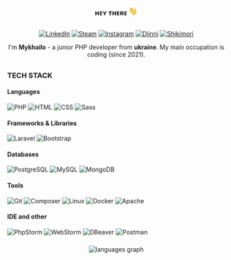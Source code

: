 <h3 align="center">
ʜᴇʏ ᴛʜᴇʀᴇ
<img src="https://raw.githubusercontent.com/danielcshn/danielcshn/master/icons/wave.gif" width="20" height="20">
</h3>

## 
<div align="center">

[![LinkedIn](https://img.shields.io/badge/LinkedIn-0A66C2?style=for-the-badge&logo=linkedin&logoColor=white)](https://www.linkedin.com/in/revenoir/)
[![Steam](https://img.shields.io/badge/Steam-171A21?style=for-the-badge&logo=steam&logoColor=white)](https://steamcommunity.com/id/x_revenoir_x/)
[![Instagram](https://img.shields.io/badge/Instagram-E4405F?style=for-the-badge&logo=instagram&logoColor=white)](https://www.instagram.com/x_revenoir_x/)
[![Djinni](https://img.shields.io/badge/Djinni-0F132A?style=for-the-badge&logoColor=white)](#)
[![Shikimori](https://img.shields.io/badge/Shikimori-1B1F23?style=for-the-badge&logoColor=white)](https://shikimori.one/x_revenoir_x)

</div>

<p align="center">
 I'm <b>Mykhailo</b> - a junior PHP developer from <b>ukraine</b>. My main occupation is coding (since 2021). 
</p>

## 


 <h3>TECH STACK</h3>

<h4>Languages</h4>

![PHP](https://img.shields.io/badge/PHP-777BB4?style=for-the-badge&logo=php&logoColor=white)
![HTML](https://img.shields.io/badge/HTML5-E34F26?style=for-the-badge&logo=html5&logoColor=white)
![CSS](https://img.shields.io/badge/CSS3-1572B6?style=for-the-badge&logo=css3&logoColor=white)
![Sass](https://img.shields.io/badge/Sass-CC6699?style=for-the-badge&logo=sass&logoColor=white)

<h4>Frameworks & Libraries</h4>

![Laravel](https://img.shields.io/badge/Laravel-FF2D20?style=for-the-badge&logo=laravel&logoColor=white)
![Bootstrap](https://img.shields.io/badge/Bootstrap-7952B3?style=for-the-badge&logo=bootstrap&logoColor=white)

<h4>Databases</h4>

![PostgreSQL](https://img.shields.io/badge/PostgreSQL-4169E1?style=for-the-badge&logo=postgresql&logoColor=white)
![MySQL](https://img.shields.io/badge/MySQL-4479A1?style=for-the-badge&logo=mysql&logoColor=white)
![MongoDB](https://img.shields.io/badge/MongoDB-47A248?style=for-the-badge&logo=mongodb&logoColor=white)

<h4>Tools</h4>

![Git](https://img.shields.io/badge/Git-F05032?style=for-the-badge&logo=git&logoColor=white)
![Composer](https://img.shields.io/badge/Composer-885630?style=for-the-badge&logo=composer&logoColor=white)
![Linux](https://img.shields.io/badge/Linux-FCC624?style=for-the-badge&logo=linux&logoColor=black)
![Docker](https://img.shields.io/badge/Docker-2496ED?style=for-the-badge&logo=docker&logoColor=white)
![Apache](https://img.shields.io/badge/Apache-D22128?style=for-the-badge&logo=apache&logoColor=white)

<h4>IDE and other</h4>

![PhpStorm](https://img.shields.io/badge/PhpStorm-000000?style=for-the-badge&logo=phpstorm&logoColor=white)
![WebStorm](https://img.shields.io/badge/WebStorm-000000?style=for-the-badge&logo=webstorm&logoColor=white)
![DBeaver](https://img.shields.io/badge/DBeaver-372923?style=for-the-badge&logo=dbeaver&logoColor=white)
![Postman](https://img.shields.io/badge/Postman-FF6C37?style=for-the-badge&logo=postman&logoColor=white)

###

<div align="center">
  <img src="https://github-readme-stats.vercel.app/api/top-langs?username=reven0ir&locale=en&hide_title=false&layout=compact&card_width=320&langs_count=5&theme=default&hide_border=false&order=2&custom_title=What%20i%20use" height="150" alt="languages graph"  />
</div>

###
